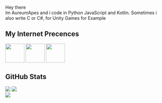 <link rel="stylesheet" href="./css/main.css">

Hey there <br>
Im AureumApes and i code in Python JavaScript and Kotlin.
Sometimes i also write C or C#, for Unity Games for Example


## My Internet Precences
<span>
<a href="https://discord.com/users/608920482284306434"><img height="60" width="60" src="https://cdn.jsdelivr.net/npm/simple-icons@v4/icons/discord.svg"/></a>
 <a href="https://steamcommunity.com/id/AureumApes/"><img height="60" width="60" src="https://cdn.jsdelivr.net/npm/simple-icons@4.22.0/icons/steam.svg"></a>
 <a href="https://www.reddit.com/user/AureumApes"><img height="60" width="60" src="https://cdn.jsdelivr.net/npm/simple-icons@4.22.0/icons/reddit.svg"></a>
</span>

## GitHub Stats
<span>
<img src="https://github-readme-stats.vercel.app/api?username=AureumApes&show_icons=true&count_private=true&theme=radical">
<img src="https://github-profile-trophy.vercel.app/?username=AureumApes&theme=radical">
 <br>
 <img src="https://github-readme-stats.vercel.app/api/top-langs/?username=AureumApes&theme=radical">
</span>
